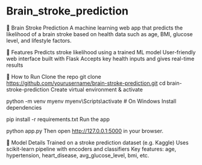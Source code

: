 # Brain_stroke_prediction

🧠 Brain Stroke Prediction
A machine learning web app that predicts the likelihood of a brain stroke based on health data such as age, BMI, glucose level, and lifestyle factors.

📌 Features
Predicts stroke likelihood using a trained ML model
User-friendly web interface built with Flask
Accepts key health inputs and gives real-time results

🚀 How to Run
Clone the repo
git clone https://github.com/yourusername/brain-stroke-prediction.git
cd brain-stroke-prediction
Create virtual environment & activate

python -m venv myenv
myenv\Scripts\activate  # On Windows
Install dependencies

pip install -r requirements.txt
Run the app

python app.py
Then open http://127.0.0.1:5000 in your browser.

🧠 Model Details
Trained on a stroke prediction dataset (e.g. Kaggle)
Uses scikit-learn pipeline with encoders and classifiers
Key features: age, hypertension, heart_disease, avg_glucose_level, bmi, etc.
